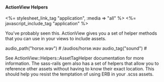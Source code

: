 #### ActionView Helpers

<%= stylesheet_link_tag "application", :media => "all" %>
<%= javascript_include_tag "application" %>  

You’ve probably seen this.
ActionView gives you a set of helper methods that you can use in your views to include assets.

audio_path("horse.wav")  # /audios/horse.wav
audio_tag("sound")       # <audio src="/audios/sound"/>
font_path("font.ttf")    # /fonts/font.ttf
image_path("edit.png")   # "/images/edit.png"
image_tag("dog.png")     # <img src="/images/dog.png" alt="Dog"/>
video_path("hd.avi")     # /videos/hd.avi
video_tag("trailer.ogg") # <video src="/videos/trailer.ogg"/>

See ActionView::Helpers::AssetTagHelper documentation for more information.
The sass-rails gem also has a set of helpers that allow you to reference other assets without having to know their exact location. This should help you resist the temptation of using ERB in your .scss assets.